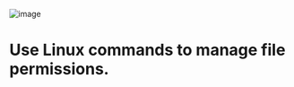 
![image](https://github.com/user-attachments/assets/e09a3aae-4049-47c2-a8d0-82f9d0ab1ee3)


# Use Linux commands to manage file permissions.

